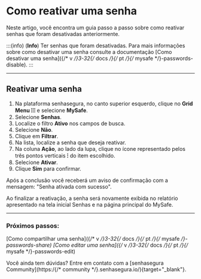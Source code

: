 # Como reativar uma senha

Neste artigo, você encontra um guia passo a passo sobre como reativar senhas que foram desativadas anteriormente.

:::(info) (**Info**)
Ter senhas que foram desativadas. Para  mais informações sobre como desativar uma senha consulte a documentação [Como desativar uma senha]({/* v */}3-32{/* docs */}{/* pt */}{/* mysafe */}-passwords-disable).
:::
***

## Reativar uma senha

1. Na plataforma senhasegura, no canto superior esquerdo, clique no **Grid Menu ⁝⁝⁝** e selecione **MySafe**.
2. Selecione **Senhas**. 
3. Localize o filtro **Ativo** nos campos de busca.
4. Selecione **Não**.
5. Clique em **Filtrar**.
6. Na lista, localize a senha que deseja reativar.
7. Na coluna **Ação**, ao lado da lupa, clique no ícone representado pelos três pontos verticais **⁝** do item escolhido.
8. Selecione **Ativar**.
9. Clique **Sim** para confirmar.

Após a conclusão você receberá um aviso de confirmação com a mensagem: "Senha ativada com sucesso".

Ao finalizar a reativação, a senha será novamente exibida no relatório apresentado na tela inicial Senhas e na página principal do MySafe.
***

### Próximos passos:
[Como compartilhar uma senha]({/* v */}3-32{/* docs */}{/* pt */}{/* mysafe */}-passwords-share)
[Como editar uma senha]({/* v */}3-32{/* docs */}{/* pt */}{/* mysafe */}-passwords-edit)

Você ainda tem dúvidas? Entre em contato com a  [senhasegura Community](https:/{/* community */}.senhasegura.io/){target="_blank"}.